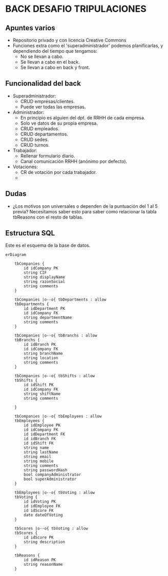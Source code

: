 # BACK DESAFIO TRIPULACIONES

## Apuntes varios
- Repositorio privado y con licencia Creative Commons
- Funciones extra como el 'superadministrador' podemos planificarlas, y dependiendo del tiempo que tengamos:
    - No se llevan a cabo.
    - Se llevan a cabo en el back.
    - Se llevan a cabo en back y front.


## Funcionalidad del back
- Superadministrador:
    - CRUD empresas/clientes.
    - Puede ver todas las empresas.
- Administrador:
    - En principio es alguien del dpt. de RRHH de cada empresa.
    - Solo ve datos de su propia empresa.
    - CRUD empleados.
    - CRUD departamentos.
    - CRUD sedes.
    - CRUD turnos.
- Trabajador:
    - Rellenar formulario diario.
    - Canal comunicación RRHH (anónimo por defecto).
- Votaciones:
    - CR de votación por cada trabajador.
    - 

## Dudas
- ¿Los motivos son universales o dependen de la puntuación del 1 al 5 previa?
Necesitamos saber esto para saber como relacionar la tabla tbReasons con el resto de tablas.

## Estructura SQL
Este es el esquema de la base de datos.

```mermaid
erDiagram

    tbCompanies {
        id idCompany PK
        string CIF
        string displayName
        string razonSocial
        string comments
    }

    tbCompanies |o--o{ tbDepartments : allow
    tbDepartments {
        id idDepartment PK
        id idCompany FK
        string departmentName
        string comments
    }

    tbCompanies |o--o{ tbBranchs : allow
    tbBranchs {
        id idBranch PK
        id idCompany FK
        string branchName
        string location
        string comments
    }

    tbCompanies |o--o{ tbShifts : allow
    tbShifts {
        id idShift PK
        id idCompany FK
        string shiftName
        string comments

    }

    tbCompanies |o--o{ tbEmployees : allow
    tbEmployees {
        id idEmployee PK
        id idCompany FK
        id idDepartment FK
        id idBranch FK
        id idShift FK
        string name
        string lastName
        string email
        string mobile
        string comments
        string passwordHash
        bool companyAdministrator
        bool superAdministrator
    }

    tbEmployees |o--o{ tbVoting : allow
    tbVoting {
        id idVoting PK
        id idEmployee FK
        id idScore FK
        date dateOfVoting
    }

    tbScores |o--o{ tbVoting : allow
    tbScores {
        id idScore PK
        string description
    }

    tbReasons {
        id idReason PK
        string reasonName
    }

```